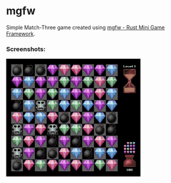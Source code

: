 # mgfw
Simple Match-Three game created using [mgfw - Rust Mini Game Framework](https://github.com/Syn-Nine/mgfw).

### Screenshots:
![](https://github.com/Syn-Nine/rust-mini-games/blob/main/2d-games/match-three/screenshots/match-three-9.gif)
